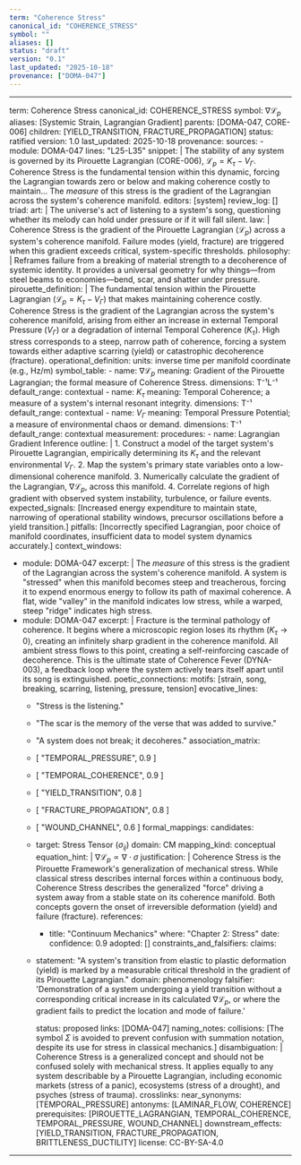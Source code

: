 ```yaml
---
term: "Coherence Stress"
canonical_id: "COHERENCE_STRESS"
symbol: ""
aliases: []
status: "draft"
version: "0.1"
last_updated: "2025-10-18"
provenance: ["DOMA-047"]
---
```


---
term: Coherence Stress
canonical_id: COHERENCE_STRESS
symbol: $\nabla \mathcal{L}_p$
aliases: [Systemic Strain, Lagrangian Gradient]
parents: [DOMA-047, CORE-006]
children: [YIELD_TRANSITION, FRACTURE_PROPAGATION]
status: ratified
version: 1.0
last_updated: 2025-10-18
provenance:
  sources:
    - module: DOMA-047
      lines: "L25-L35"
      snippet: |
        The stability of any system is governed by its Pirouette Lagrangian (CORE-006), $\mathcal{L}_p = K_\tau - V_\Gamma$. Coherence Stress is the fundamental tension within this dynamic, forcing the Lagrangian towards zero or below and making coherence costly to maintain... The *measure* of this stress is the gradient of the Lagrangian across the system's coherence manifold.
  editors: [system]
  review_log: []
triad:
  art: |
    The universe's act of listening to a system's song, questioning whether its melody can hold under pressure or if it will fall silent.
  law: |
    Coherence Stress is the gradient of the Pirouette Lagrangian ($\mathcal{L}_p$) across a system's coherence manifold. Failure modes (yield, fracture) are triggered when this gradient exceeds critical, system-specific thresholds.
  philosophy: |
    Reframes failure from a breaking of material strength to a decoherence of systemic identity. It provides a universal geometry for why things—from steel beams to economies—bend, scar, and shatter under pressure.
pirouette_definition: |
  The fundamental tension within the Pirouette Lagrangian ($\mathcal{L}_p = K_\tau - V_\Gamma$) that makes maintaining coherence costly. Coherence Stress is the gradient of the Lagrangian across the system's coherence manifold, arising from either an increase in external Temporal Pressure ($V_\Gamma$) or a degradation of internal Temporal Coherence ($K_\tau$). High stress corresponds to a steep, narrow path of coherence, forcing a system towards either adaptive scarring (yield) or catastrophic decoherence (fracture).
operational_definition:
  units: inverse time per manifold coordinate (e.g., Hz/m)
  symbol_table:
    - name: $\nabla \mathcal{L}_p$
      meaning: Gradient of the Pirouette Lagrangian; the formal measure of Coherence Stress.
      dimensions: T⁻¹L⁻¹
      default_range: contextual
    - name: $K_\tau$
      meaning: Temporal Coherence; a measure of a system's internal resonant integrity.
      dimensions: T⁻¹
      default_range: contextual
    - name: $V_\Gamma$
      meaning: Temporal Pressure Potential; a measure of environmental chaos or demand.
      dimensions: T⁻¹
      default_range: contextual
  measurement:
    procedures:
      - name: Lagrangian Gradient Inference
        outline: |
          1. Construct a model of the target system's Pirouette Lagrangian, empirically determining its $K_\tau$ and the relevant environmental $V_\Gamma$.
          2. Map the system's primary state variables onto a low-dimensional coherence manifold.
          3. Numerically calculate the gradient of the Lagrangian, $\nabla \mathcal{L}_p$, across this manifold.
          4. Correlate regions of high gradient with observed system instability, turbulence, or failure events.
        expected_signals: [Increased energy expenditure to maintain state, narrowing of operational stability windows, precursor oscillations before a yield transition.]
        pitfalls: [Incorrectly specified Lagrangian, poor choice of manifold coordinates, insufficient data to model system dynamics accurately.]
context_windows:
  - module: DOMA-047
    excerpt: |
      The *measure* of this stress is the gradient of the Lagrangian across the system's coherence manifold. A system is "stressed" when this manifold becomes steep and treacherous, forcing it to expend enormous energy to follow its path of maximal coherence. A flat, wide "valley" in the manifold indicates low stress, while a warped, steep "ridge" indicates high stress.
  - module: DOMA-047
    excerpt: |
      Fracture is the terminal pathology of coherence. It begins where a microscopic region loses its rhythm ($K_\tau \to 0$), creating an infinitely sharp gradient in the coherence manifold. All ambient stress flows to this point, creating a self-reinforcing cascade of decoherence. This is the ultimate state of Coherence Fever (DYNA-003), a feedback loop where the system actively tears itself apart until its song is extinguished.
poetic_connections:
  motifs: [strain, song, breaking, scarring, listening, pressure, tension]
  evocative_lines:
    - "Stress is the listening."
    - "The scar is the memory of the verse that was added to survive."
    - "A system does not break; it decoheres."
  association_matrix:
    - [ "TEMPORAL_PRESSURE", 0.9 ]
    - [ "TEMPORAL_COHERENCE", 0.9 ]
    - [ "YIELD_TRANSITION", 0.8 ]
    - [ "FRACTURE_PROPAGATION", 0.8 ]
    - [ "WOUND_CHANNEL", 0.6 ]
formal_mappings:
  candidates:
    - target: Stress Tensor ($\sigma_{ij}$)
      domain: CM
      mapping_kind: conceptual
      equation_hint: |
        $\nabla \mathcal{L}_p \propto \nabla \cdot \sigma$
      justification: |
        Coherence Stress is the Pirouette Framework's generalization of mechanical stress. While classical stress describes internal forces within a continuous body, Coherence Stress describes the generalized "force" driving a system away from a stable state on its coherence manifold. Both concepts govern the onset of irreversible deformation (yield) and failure (fracture).
      references:
        - title: "Continuum Mechanics"
          where: "Chapter 2: Stress"
          date: 
      confidence: 0.9
  adopted: []
constraints_and_falsifiers:
  claims:
    - statement: "A system's transition from elastic to plastic deformation (yield) is marked by a measurable critical threshold in the gradient of its Pirouette Lagrangian."
      domain: phenomenology
      falsifier: 'Demonstration of a system undergoing a yield transition without a corresponding critical increase in its calculated $\nabla \mathcal{L}_p$, or where the gradient fails to predict the location and mode of failure.'

      status: proposed
      links: [DOMA-047]
naming_notes:
  collisions: [The symbol $\Sigma$ is avoided to prevent confusion with summation notation, despite its use for stress in classical mechanics.]
  disambiguation: |
    Coherence Stress is a generalized concept and should not be confused solely with mechanical stress. It applies equally to any system describable by a Pirouette Lagrangian, including economic markets (stress of a panic), ecosystems (stress of a drought), and psyches (stress of trauma).
crosslinks:
  near_synonyms: [TEMPORAL_PRESSURE]
  antonyms: [LAMINAR_FLOW, COHERENCE]
  prerequisites: [PIROUETTE_LAGRANGIAN, TEMPORAL_COHERENCE, TEMPORAL_PRESSURE, WOUND_CHANNEL]
  downstream_effects: [YIELD_TRANSITION, FRACTURE_PROPAGATION, BRITTLENESS_DUCTILITY]
license: CC-BY-SA-4.0
---